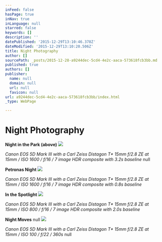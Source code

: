```yaml
---
inFeed: false
hasPage: true
inNav: true
inLanguage: null
starred: false
keywords: []
description: ''
datePublished: '2015-12-29T13:10:46.378Z'
dateModified: '2015-12-29T13:10:20.506Z'
title: Night Photography
author: []
sourcePath: _posts/2015-12-28-a9244dec-5cd4-4e2c-aaca-573618fcb3bb.md
published: true
authors: []
publisher:
  name: null
  domain: null
  url: null
  favicon: null
url: a9244dec-5cd4-4e2c-aaca-573618fcb3bb/index.html
_type: WebPage

---
```

# **Night Photography**

**Night in the Park (above)**
![](https://s3-us-west-2.amazonaws.com/the-grid-img/p/729eb98bbff2468272ad5524cdf6f1662bf14931.jpg)

_Canon EOS 5D Mark III with a Carl Zeiss Distagon T\* 15mm f/2.8 ZE at 15mm / ISO 1600 / f/16 / 7 image HDR composite with 3.2s baseline_
null

**Petronas Night**
![](https://s3-us-west-2.amazonaws.com/the-grid-img/p/feae11f1d1cbde0cc80b306ffe3fa5ccefed3b82.jpg)

_Canon EOS 5D Mark III with a Carl Zeiss Distagon T\* 15mm f/2.8 ZE at 15mm / ISO 1600 / f/16 / 7 image HDR composite with 0.8s baseline_

**In the Spotlight**
![](https://s3-us-west-2.amazonaws.com/the-grid-img/p/cadeda40142a780748c08c49b89ac7de5f03440d.jpg)

_Canon EOS 5D Mark III with a Carl Zeiss Distagon T\* 15mm f/2.8 ZE at 15mm / ISO 800 / f/16 / 7 image HDR composite with 2.0s baseline_

**Night Moves**
null
![](https://the-grid-user-content.s3-us-west-2.amazonaws.com/252aa74d-c638-4aee-8112-fc47fabd5a32.jpg)

_Canon EOS 5D Mark III with a Carl Zeiss Distagon T\* 15mm f/2.8 ZE at 15mm / ISO 100 / f/22 / 360s_
null